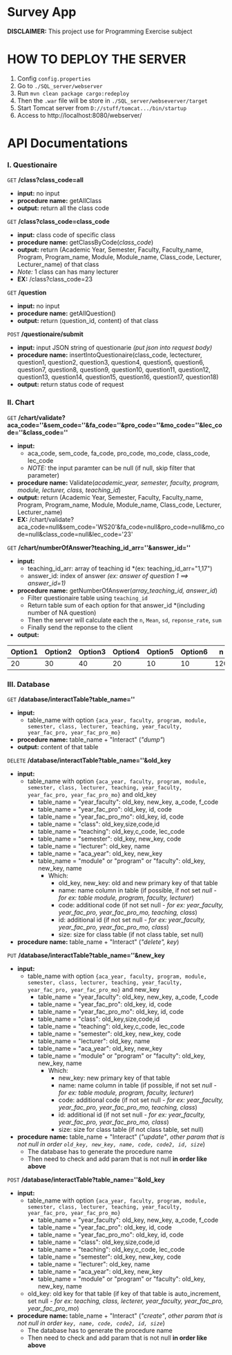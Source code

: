 # Survey App
 **DISCLAIMER:** This project use for Programming Exercise subject

 
# HOW TO DEPLOY THE SERVER
1. Config `config.properties`
2. Go to `./SQL_server/webserver`
3. Run `mvn clean package cargo:redeploy`
4. Then the `.war` file will be store in `./SQL_server/webseverver/target` 
5. Start Tomcat server from `D://stuff/tomcat.../bin/startup`
6. Access to http://localhost:8080/webserver/

 # API Documentations

### I. Questionaire

`GET` **/class?class_code=all**
- **input:** no input
- **procedure name:** getAllClass
- **output:** return all the class code

`GET` **/class?class_code=class_code**
- **input:** class code of specific class
- **procedure name:** getClassByCode(*class_code*)
- **output:** return (Academic Year, Semester, Faculty, Faculty_name, Program, Program_name, Module, Module_name, Class_code, Lecturer, Lecturer_name) of that class
- *Note:* 1 class can has many lecturer
- **EX:** /class?class_code=23

`GET` **/question**
- **input:** no input
- **procedure name:** getAllQuestion()
- **output:** return (question_id, content) of that class

`POST` **/questionaire/submit**
- **input:** input JSON string of questionarie *(put json into request body)*
- **procedure name:** insertIntoQuestionaire(class_code, lectecturer, question1, question2, question3, question4, question5, question6, question7,  question8, question9, question10, question11, question12, question13, question14, question15, question16, question17, question18)
- **output:** return status code of request

### II. Chart

`GET` **/chart/validate?aca_code=''&sem_code=''&fa_code=''&pro_code=''&mo_code=''&lec_code=''&class_code=''**
- **input:** 
    - aca_code, sem_code, fa_code, pro_code, mo_code, class_code, lec_code
    - *NOTE:* the input paramter can be null (if null, skip filter that parameter)
- **procedure name:** Validate(*academic_year, semester, faculty, program, module, lecturer, class, teaching_id*)
- **output:** return (Academic Year, Semester, Faculty, Faculty_name, Program, Program_name, Module, Module_name, Class_code, Lecturer, Lecturer_name)
- **EX:** /chart/validate?aca_code=null&sem_code='WS20'&fa_code=null&pro_code=null&mo_code=null&class_code=null&lec_code='23'

`GET` **/chart/numberOfAnswer?teaching_id_arr=''&answer_id=''**
- **input:** 
    - teaching_id_arr: array of teaching id *(ex: teaching_id_arr="1,17")
    - answer_id: index of answer *(ex: answer of question 1 ==> answer_id=1)*
- **procedure name:** getNumberOfAnswer(*array_teaching_id, answer_id*)
    - Filter questionaire table using `teaching_id` 
    - Return table sum of each option for that answer_id *(including number of NA question)
    - Then the server will calculate each the `n`, `Mean`, `sd`, `reponse_rate`, `sum`
    - Finally send the reponse to the client
- **output:**

| **Option1** | **Option2** | **Option3** | **Option4** | **Option5** | **Option6** | **n** | **mean** | **sd** | **reponse_rate** | **sum** |
|-------------|-------------|-------------|-------------|-------------|-------------|-------|----------|--------|------------------|---------|
| 20          | 30          | 40          | 20          | 10          | 10          | 120   | 4.4      | 20     | 10               | 130     |


### III. Database
`GET` **/database/interactTable?table_name=''**
- **input:** 
  - table_name with option `{aca_year, faculty, program, module, semester, class, lecturer, teaching, year_faculty, year_fac_pro, year_fac_pro_mo}`
- **procedure name:** table_name + "Interact" (*"dump"*)
- **output:** content of that table

`DELETE` **/database/interactTable?table_name=''&old_key**
- **input:**
  - table_name with option `{aca_year, faculty, program, module, semester, class, lecturer, teaching, year_faculty, year_fac_pro, year_fac_pro_mo}` and old_key
    - table_name = "year_faculty": old_key, new_key, a_code, f_code
    - table_name = "year_fac_pro": old_key, id, code
    - table_name = "year_fac_pro_mo": old_key, id, code
    - table_name = "class": old_key,size,code,id
    - table_name = "teaching": old_key,c_code, lec_code
    - table_name = "semester": old_key, new_key, code
    - table_name = "lecturer": old_key, name 
    - table_name = "aca_year": old_key, new_key
    - table_name = "module" or "program" or "faculty": old_key, new_key, name
      - Which:
        - old_key, new_key: old and new primary key of that table
        - name: name column in table (if possible, if not set *null* - *for ex: table module, program, faculty, lecturer*) 
        - code: additional code (if not set null - *for ex: year_faculty, year_fac_pro, year_fac_pro_mo, teaching, class*)
        - id: additional id (if not set null - *for ex: year_faculty, year_fac_pro, year_fac_pro_mo, class*)
        - size: size for class table (if not class table, set null)
- **procedure name:** table_name + "Interact" (*"delete", key*)

`PUT` **/database/interactTable?table_name=''&new_key**
- **input:**
  - table_name with option `{aca_year, faculty, program, module, semester, class, lecturer, teaching, year_faculty, year_fac_pro, year_fac_pro_mo}` and new_key
    - table_name = "year_faculty": old_key, new_key, a_code, f_code
    - table_name = "year_fac_pro": old_key, id, code
    - table_name = "year_fac_pro_mo": old_key, id, code
    - table_name = "class": old_key,size,code,id
    - table_name = "teaching": old_key,c_code, lec_code
    - table_name = "semester": old_key, new_key, code
    - table_name = "lecturer": old_key, name 
    - table_name = "aca_year": old_key, new_key
    - table_name = "module" or "program" or "faculty": old_key, new_key, name
      - Which:
        - new_key: new primary key of that table
        - name: name column in table (if possible, if not set *null* - *for ex: table module, program, faculty, lecturer*) 
        - code: additional code (if not set null - *for ex: year_faculty, year_fac_pro, year_fac_pro_mo, teaching, class*)
        - id: additional id (if not set null - *for ex: year_faculty, year_fac_pro, year_fac_pro_mo, class*)
        - size: size for class table (if not class table, set null)
- **procedure name:** table_name + "Interact" (*"update"*, *other param that is not null in order `old_key, new_key, name, code, code2, id, size`*)
  - The database has to generate the procedure name
  - Then need to check and add param that is not null **in order like above**

`POST` **/database/interactTable?table_name=''&old_key**
- **input:**
  - table_name with option `{aca_year, faculty, program, module, semester, class, lecturer, teaching, year_faculty, year_fac_pro, year_fac_pro_mo}`
    - table_name = "year_faculty": old_key, new_key, a_code, f_code
    - table_name = "year_fac_pro": old_key, id, code
    - table_name = "year_fac_pro_mo": old_key, id, code
    - table_name = "class": old_key,size,code,id
    - table_name = "teaching": old_key,c_code, lec_code
    - table_name = "semester": old_key, new_key, code
    - table_name = "lecturer": old_key, name 
    - table_name = "aca_year": old_key, new_key
    - table_name = "module" or "program" or "faculty": old_key, new_key, name
  - old_key: old key for that table (if key of that table is auto_increment, set null - *for ex: teaching, class, lecterer, year_faculty, year_fac_pro, year_fac_pro_mo*)
- **procedure name:** table_name + "Interact" (*"create"*, *other param that is not null in order `key, name, code, code2, id, size`*)
  - The database has to generate the procedure name
  - Then need to check and add param that is not null **in order like above**
